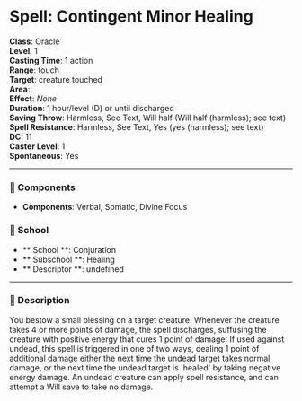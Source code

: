 
# Spell: Contingent Minor Healing
**Class**: Oracle  
**Level**: 1  
**Casting Time**: 1 action  
**Range**: touch  
**Target**: creature touched  
**Area**:   
**Effect**: _None_  
**Duration**: 1 hour/level (D) or until discharged  
**Saving Throw**: Harmless, See Text, Will half (Will half (harmless); see text)  
**Spell Resistance**: Harmless, See Text, Yes (yes (harmless); see text)  
**DC**: 11  
**Caster Level**: 1  
**Spontaneous**: Yes

---

### 🔮 Components
- **Components**: Verbal, Somatic, Divine Focus

### 🏫 School
- ** School **: Conjuration
- ** Subschool **: Healing
- ** Descriptor **: undefined
---

### 📜 Description
You bestow a small blessing on a target creature. Whenever the creature takes 4 or more points of damage, the spell discharges, suffusing the creature with positive energy that cures 1 point of damage. If used against undead, this spell is triggered in one of two ways, dealing 1 point of additional damage either the next time the undead target takes normal damage, or the next time the undead target is 'healed' by taking negative energy damage. An undead creature can apply spell resistance, and can attempt a Will save to take no damage.
